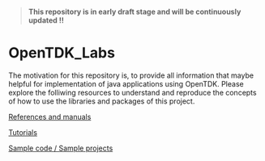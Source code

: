 > **This repository is in early draft stage and will be continuously updated !!**

# OpenTDK_Labs
The motivation for this repository is, to provide all information that maybe helpful for implementation of java applications using OpenTDK.
Please explore the folliwing resources to understand and reproduce the concepts of how to use the libraries and packages of this project.

[References and manuals](Documentation/Documentation_Overview.md)

[Tutorials](Tutorials/Tutorials.md)

[Sample code / Sample projects](Sample-Projects)


